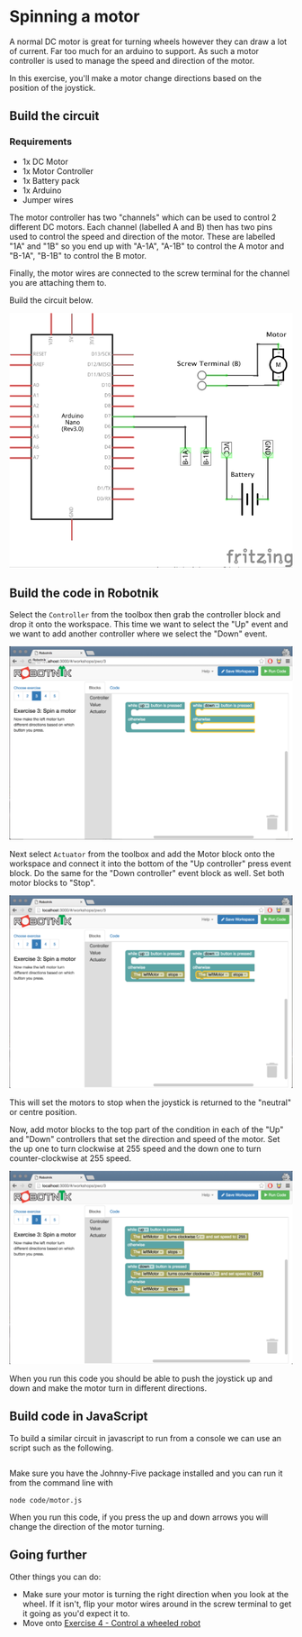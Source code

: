 # Spinning a motor

A normal DC motor is great for turning wheels however they can draw a lot
of current. Far too much for an arduino to support. As such a motor
controller is used to manage the speed and direction of the motor.

In this exercise, you'll make a motor change directions based on the position
of the joystick.

## Build the circuit

### Requirements

* 1x DC Motor
* 1x Motor Controller
* 1x Battery pack
* 1x Arduino
* Jumper wires

The motor controller has two "channels" which can be used to control 2 different
DC motors. Each channel (labelled A and B) then has two pins used to control the
speed and direction of the motor. These are labelled "1A" and "1B" so you end up
with "A-1A", "A-1B" to control the A motor and "B-1A", "B-1B" to control the B
motor.

Finally, the motor wires are connected to the screw terminal for the channel you
are attaching them to.

Build the circuit below.

![Servo Circuit](./motor_schematic.png)


## Build the code in Robotnik

Select the `Controller` from the toolbox then grab the controller block and drop
it onto the workspace. This time we want to select the "Up" event and we want to
add another controller where we select the "Down" event.

![Select controller](./images/motor-controller.png)

Next select `Actuator` from the toolbox and add the Motor block onto the workspace
and connect it into the bottom of the "Up controller" press event block. Do the
same for the "Down controller" event block as well. Set both motor blocks to "Stop".

![Motor Stop](./images/motor-stop.png)

This will set the motors to stop when the joystick is returned to the "neutral"
or centre position.

Now, add motor blocks to the top part of the condition in each of the "Up" and
"Down" controllers that set the direction and speed of the motor. Set the up
one to turn clockwise at 255 speed and the down one to turn counter-clockwise
at 255 speed.

![Motor Turn](./images/motor-control.png)

When you run this code you should be able to push the joystick up and down
and make the motor turn in different directions.

## Build code in JavaScript

To build a similar circuit in javascript to run from a console we can use an
script such as the following.

```javascript
```

Make sure you have the Johnny-Five package installed and you can run it from
the command line with

```
node code/motor.js
```

When you run this code, if you press the up and down arrows you will change
the direction of the motor turning.

## Going further

Other things you can do:

* Make sure your motor is turning the right direction when you look at the wheel.
If it isn't, flip your motor wires around in the screw terminal to get it going
as you'd expect it to.
* Move onto [Exercise 4 - Control a wheeled robot](./robot.md)



